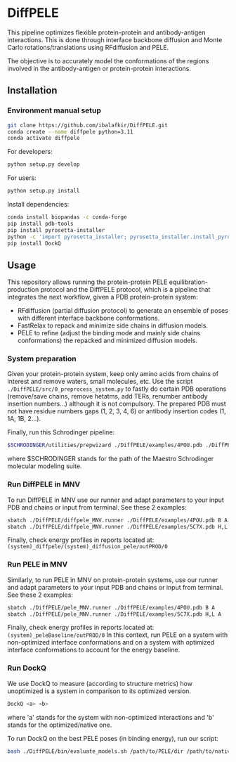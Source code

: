 # DiffPELE
This pipeline optimizes flexible protein-protein and antibody-antigen interactions. This is done through interface backbone diffusion and Monte Carlo rotations/translations using RFdiffusion and PELE. 

The objective is to accurately model the conformations of the regions involved in the antibody-antigen or protein-protein interactions.

## Installation
### Environment manual setup
```bash
git clone https://github.com/ibalafkir/DiffPELE.git
conda create --name diffpele python=3.11
conda activate diffpele
```
For developers:
```bash
python setup.py develop
```
For users:
```bash
python setup.py install
```
Install dependencies:
```bash
conda install biopandas -c conda-forge
pip install pdb-tools
pip install pyrosetta-installer
python -c 'import pyrosetta_installer; pyrosetta_installer.install_pyrosetta()'
pip install DockQ
```

## Usage

This repository allows running the protein-protein PELE equilibration-production protocol and the DiffPELE protocol, which is a pipeline that integrates the next workflow, given a PDB protein-protein system:
- RFdiffusion (partial diffusion protocol) to generate an ensemble of poses with different interface backbone conformations.
- FastRelax to repack and minimize side chains in diffusion models.
- PELE to refine (adjust the binding mode and mainly side chains conformations) the repacked and minimized diffusion models.

### System preparation

Given your protein-protein system, keep only amino acids from chains of interest and remove waters, small molecules, etc.
Use the script `./DiffPELE/src/0_preprocess_system.py` to fastly do certain PDB operations (remove/save chains, remove hetatms, add TERs, renumber antibody insertion numbers...) although it is not compulsory. The prepared PDB must not have residue numbers gaps (1, 2, 3, 4, 6) or antibody insertion codes (1, 1A, 1B, 2...).

Finally, run this Schrodinger pipeline:
```bash
$SCHRODINGER/utilities/prepwizard ./DiffPELE/examples/4POU.pdb ./DiffPELE/examples/4POU_prep.pdb -rehtreat -disulfides -fillloops -fillsidechains -propka_pH 7.4 -minimize_adj_h -f OPLS_2005
```
where $SCHRODINGER stands for the path of the Maestro Schrodinger molecular modeling suite.

### Run DiffPELE in MNV

To run DiffPELE in MNV use our runner and adapt parameters to your input PDB and chains or input from terminal. See these 2 examples:
```bash
sbatch ./DiffPELE/diffpele_MNV.runner ./DiffPELE/examples/4POU.pdb B A
sbatch ./DiffPELE/diffpele_MNV.runner ./DiffPELE/examples/5C7X.pdb H,L A
```
Finally, check energy profiles in reports located at: `(system)_diffpele/(system)_diffusion_pele/outPROD/0`

### Run PELE in MNV

Similarly, to run PELE in MNV on protein-protein systems, use our runner and adapt parameters to your input PDB and chains or input from terminal. See these 2 examples:
```bash
sbatch ./DiffPELE/pele_MNV.runner ./DiffPELE/examples/4POU.pdb B A
sbatch ./DiffPELE/pele_MNV.runner ./DiffPELE/examples/5C7X.pdb H,L A
```
Finally, check energy profiles in reports located at: `(system)_peleBaseline/outPROD/0`
In this context, run PELE on a system with non-optimized interface conformations and on a system with optimized interface conformations to account for the energy baseline.

### Run DockQ
We use DockQ to measure (according to structure metrics) how unoptimized is a system in comparison to its optimized version.

```bash
DockQ <a> <b>
```
where 'a' stands for the system with non-optimized interactions and 'b' stands for the optimized/native one.

To run DockQ on the best PELE poses (in binding energy), run our script:
```bash
bash ./DiffPELE/bin/evaluate_models.sh /path/to/PELE/dir /path/to/native_system.pdb
```
